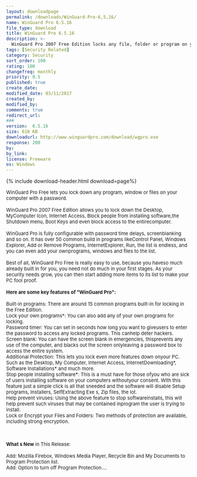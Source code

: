 ```yaml
---
layout: downloadpage
permalink: /downloads/WinGuard-Pro-6,5,16/
name: WinGuard Pro 6.5.16
file_type: download
title: WinGuard Pro 6.5.16
description: >-
  WinGuard Pro 2007 Free Edition locks any file, folder or program on your computer
tags: [Security Related]
category: Security
sort_order: 100
rating: 100
changefreq: monthly
priority: 0.5
published: true
create_date: 
modified_date: 03/11/2017
created_by: 
modified_by: 
comments: true
redirect_url: 
### 
version:  6.5.16
size: 610 KB
downloadurl: http://www.winguardpro.com/download/wgpro.exe
response: 200
by: 
by_link: 
license: Freeware
os: Windows
---
```


{% include download-header.html download=page%}

<p style="fix-download-text !important">
<p><font size="2"><p>WinGuard Pro Free lets you lock down any program, window or files on your computer with a password. <br />
<br />
WinGuard Pro 2007 Free Edition allows you to lock down the Desktop, MyComputer Icon, Internet Access, Block people from installing software,the Shutdown menu, Boot Keys and even block access to the entirecomputer.<br />
<br />
WinGuard Pro is fully configurable with password time delays, screenblanking and so on. It has over 50 common build in programs likeControl Panel, Windows Explorer, Add or Remove Programs, InternetExplorer, Run, the list is endless, and you can even add your ownprograms, windows and files to the list. <br />
<br />
Best of all, WinGuard Pro Free is really easy to use, because you haveso much already built in for you, you need not do much in your first stages. As your security needs grow, you can then start adding more items to its list to make your PC fool proof. <br />
<br />
<span><strong>Here are some key features of "WinGuard Pro":</strong></span><br />
<br />
Built-in programs: There are around 15 common programs built-in for locking in the Free Edition. <br />
Lock your own programs*: You can also add any of your own programs for locking. <br />
Password timer: You can set in seconds how long you want to giveusers to enter the password to access any locked programs. This canhelp deter hackers. <br />
Screen blank: You can have the screen blank in emergencies, thisprevents any use of the computer, and blacks out the screen onlyleaving a password box to access the entire system. <br />
Additional Protection: This lets you lock even more features down onyour PC. Such as the Desktop, My Computer, Internet Access, InternetDownloading*, Software Installations* and much more. <br />
Stop people installing software*: This is a must have for those ofyou who are sick of users installing software on your computers withoutyour consent. With this feature just a simple click is all that sneeded and the software will disable Setup programs, Installers, SelfExtracting Exe s, Zip files, the lot. <br />
Help prevent viruses: Using the above feature to stop softwareinstalls, this will help prevent such viruses that may be contained inprogram the user is trying to install. <br />
Lock or Encrypt your Files and Folders: Two methods of protection are available, including strong encryption. <br />
</p>
<div class="celltext_big"><br />
<br />
<strong>What s New</strong> in This Release:<br />
<br />
Add: Mozilla Firebox, Windows Media Player, Recycle Bin and My Documents to Program Protection list.<br />
Add: Option to turn off Program Protection....</div></p></p>
